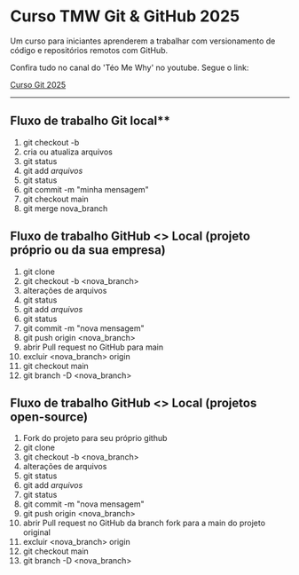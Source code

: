 # Curso TMW Git & GitHub 2025

Um curso para iniciantes aprenderem a trabalhar com versionamento de código e repositórios remotos com GitHub.

Confira tudo no canal do 'Téo Me Why' no youtube. Segue o link:

[Curso Git 2025](https://www.youtube.com/@teomewhy)

----

## Fluxo de trabalho Git local**
1. git checkout -b
2. cria ou atualiza arquivos
3. git status
4. git add *arquivos*
5. git status
6. git commit -m "minha mensagem"
7. git checkout main
8. git merge nova_branch

## Fluxo de trabalho GitHub <> Local (projeto próprio ou da sua empresa)
1. git clone
2. git checkout -b <nova_branch>
3. alterações de arquivos
4. git status
5. git add *arquivos*
6. git status
7. git commit -m "nova mensagem"
8. git push origin <nova_branch>
9. abrir Pull request no GitHub para main
10. excluir <nova_branch> origin
11. git checkout main
12. git branch -D <nova_branch>

## Fluxo de trabalho GitHub <> Local (projetos open-source)
1. Fork do projeto para seu próprio github
2. git clone
3. git checkout -b <nova_branch>
4. alterações de arquivos
5. git status
6. git add *arquivos*
7. git status
8. git commit -m "nova mensagem"
9. git push origin <nova_branch>
10. abrir Pull request no GitHub da branch fork para a main do projeto original
11. excluir <nova_branch> origin
12. git checkout main
13. git branch -D <nova_branch>